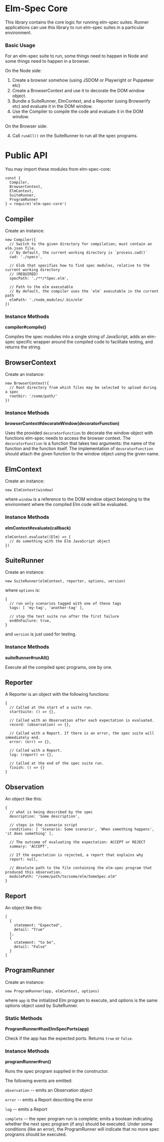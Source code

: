 # Elm-Spec Core

This library contains the core logic for running elm-spec suites. Runner applications
can use this library to run elm-spec suites in a particular environment.


### Basic Usage

For an elm-spec suite to run, some things need to happen in Node and some
things need to happen in a browser.

On the Node side:

1. Create a browser somehow (using JSDOM or Playwright or Puppeteer etc)
2. Create a BrowserContext and use it to decorate the DOM window object.
3. Bundle a SuiteRunner, ElmContext, and a Reporter (using Browserify etc) and evaluate it in the DOM window.
3. Use the Compiler to compile the code and evaluate it in the DOM window.

On the Browser side:

4. Call `runAll()` on the SuiteRunner to run all the spec programs.


# Public API

You may import these modules from elm-spec-core:

```
const {
  Compiler,
  BrowserContext,
  ElmContext,
  SuiteRunner,
  ProgramRunner
} = require('elm-spec-core')
```

## Compiler

Create an instance:

```
new Compiler({
  // Switch to the given directory for compilation; must contain an elm.json file.
  // By default, the current working directory is `process.cwd()`
  cwd: './specs',

  // Glob that specifies how to find spec modules, relative to the current working directory
  // (REQUIRED)
  specPath: './**/*Spec.elm',

  // Path to the elm executable
  // By default, the compiler uses the `elm` executable in the current path
  elmPath: './node_modules/.bin/elm'
})
```

### Instance Methods

**compiler#compile()**

Compiles the spec modules into a single string of JavaScript, adds an elm-spec
specific wrapper around the compiled code to facilitate testing, and returns the string.

## BrowserContext

Create an instance:

```
new BrowserContext({
  // Root directory from which files may be selected to upload during a spec
  rootDir: '/some/path/'
})
```

### Instance Methods

**browserContext#decorateWindow(decoratorFunction)**

Uses the provided `decoratorFunction` to decorate the window object with functions elm-spec needs to access
the browser context. The `decoratorFunction` is a function that takes two arguments: the name of the function and
the function itself. The implementation of `decoratorFunction` should attach the given function to the window object
using the given name.

## ElmContext

Create an instance:

```
new ElmContext(window)
```

where `window` is a reference to the DOM window object belonging to the environment where the
compiled Elm code will be evaluated.

### Instance Methods

**elmContext#evaluate(callback)**

```
elmContext.evaluate((Elm) => {
  // do something with the Elm JavaScript object
})
```

## SuiteRunner

Create an instance:

```
new SuiteRunner(elmContext, reporter, options, version)
```

where `options` is:

```
{
  // run only scenarios tagged with one of these tags
  tags: [ 'my-tag', 'another-tag' ],

  // stop the test suite run after the first failure
  endOnFailure: true,
}
```

and `version` is just used for testing.

### Instance Methods

**suiteRunner#runAll()**

Execute all the compiled spec programs, one by one.

## Reporter

A Reporter is an object with the following functions:

```
{
  // Called at the start of a suite run.
  startSuite: () => {},

  // Called with an Observation after each expectation is evaluated.
  record: (observation) => {},

  // Called with a Report. If there is an error, the spec suite will immediately end.
  error: (err) => {},

  // Called with a Report.
  log: (report) => {},

  // Called at the end of the spec suite run.
  finish: () => {}
}
```

## Observation

An object like this:

```
{
  // what is being described by the spec
  description: 'Some description',

  // steps in the scenario script
  conditions: [ 'Scenario: Some scenario', 'When something happens', 'it does something' ],
  
  // The outcome of evaluating the expectation: ACCEPT or REJECT
  summary: 'ACCEPT',

  // If the expectation is rejected, a report that explains why
  report: null,

  // Absolute path to the file containing the elm-spec program that produced this observation.
  modulePath: "/some/path/to/some/elm/SomeSpec.elm"
}
```

## Report

An object like this:

```
[
  {
    statement: "Expected",
    detail: "True"
  },
  { 
    statement: "to be",
    detail: "False"
  }
]
```

## ProgramRunner

Create an instance:

```
new ProgramRunner(app, elmContext, options)
```

where `app` is the initialized Elm program to execute, and options is the same options object used by SuiteRunner.

### Static Methods

**ProgramRunner#hasElmSpecPorts(app)**

Check if the app has the expected ports. Returns `true` or `false`.

### Instance Methods

**programRunner#run()**

Runs the spec program supplied in the constructor.

The following events are emitted:

`observation` -- emits an Observation object

`error` -- emits a Report describing the error

`log` -- emits a Report

`complete` -- the spec program run is complete; emits a boolean indicating whether the
next spec program (if any) should be executed. Under some conditions (like an error),
the ProgramRunner will indicate that no more spec programs should be executed.
